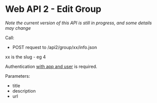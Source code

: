 # Web API 2 - Edit Group

_Note the current version of this API is still in progress, and some details may change_

Call:
  *  POST request to /api2/group/xx/info.json

xx is the slug - eg 4

Authentication [with app and user](/en/developers/core/webapi2.callauthentication.md) is required.


Parameters:
  *  title
  *  description
  *  url



